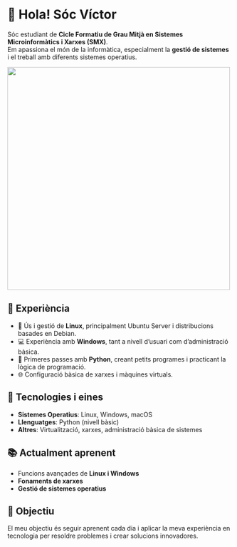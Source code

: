 

# 👋 Hola! Sóc Víctor  

Sóc estudiant de **Cicle Formatiu de Grau Mitjà en Sistemes Microinformàtics i Xarxes (SMX)**.  
Em apassiona el món de la informàtica, especialment la **gestió de sistemes** i el treball amb diferents sistemes operatius.  

<img src="https://i.imgur.com/yEt6JSa.gif" width="500"/>

## 🚀 Experiència  
- 🐧 Ús i gestió de **Linux**, principalment Ubuntu Server i distribucions basades en Debian.  
- 💻 Experiència amb **Windows**, tant a nivell d’usuari com d’administració bàsica.  
- 🐍 Primeres passes amb **Python**, creant petits programes i practicant la lògica de programació.  
- 🌐 Configuració bàsica de xarxes i màquines virtuals.  

## 🔧 Tecnologies i eines  
- **Sistemes Operatius**: Linux, Windows, macOS  
- **Llenguatges**: Python (nivell bàsic)  
- **Altres**: Virtualització, xarxes, administració bàsica de sistemes  

## 📚 Actualment aprenent  
- Funcions avançades de **Linux i Windows**  
- **Fonaments de xarxes**  
- **Gestió de sistemes operatius**  

## 🌱 Objectiu  
El meu objectiu és seguir aprenent cada dia i aplicar la meva experiència en tecnologia per resoldre problemes i crear solucions innovadores.  
